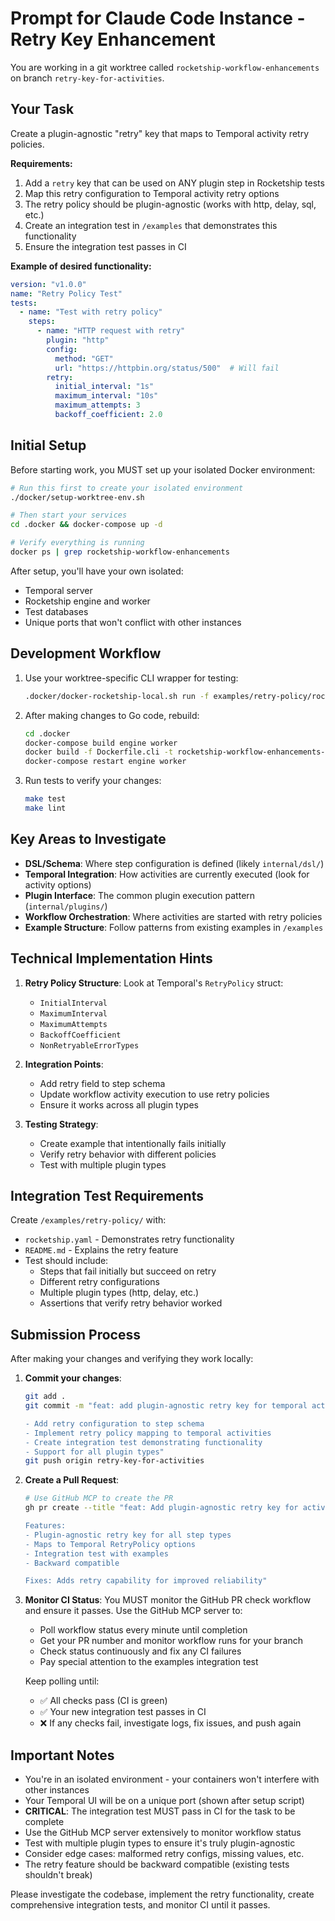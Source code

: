 # Prompt for Claude Code Instance - Retry Key Enhancement

You are working in a git worktree called `rocketship-workflow-enhancements` on branch `retry-key-for-activities`. 

## Your Task
Create a plugin-agnostic "retry" key that maps to Temporal activity retry policies.

**Requirements:**
1. Add a `retry` key that can be used on ANY plugin step in Rocketship tests
2. Map this retry configuration to Temporal activity retry options
3. The retry policy should be plugin-agnostic (works with http, delay, sql, etc.)
4. Create an integration test in `/examples` that demonstrates this functionality
5. Ensure the integration test passes in CI

**Example of desired functionality:**
```yaml
version: "v1.0.0"
name: "Retry Policy Test"
tests:
  - name: "Test with retry policy"
    steps:
      - name: "HTTP request with retry"
        plugin: "http"
        config:
          method: "GET"
          url: "https://httpbin.org/status/500"  # Will fail
        retry:
          initial_interval: "1s"
          maximum_interval: "10s"
          maximum_attempts: 3
          backoff_coefficient: 2.0
```

## Initial Setup
Before starting work, you MUST set up your isolated Docker environment:

```bash
# Run this first to create your isolated environment
./docker/setup-worktree-env.sh

# Then start your services
cd .docker && docker-compose up -d

# Verify everything is running
docker ps | grep rocketship-workflow-enhancements
```

After setup, you'll have your own isolated:
- Temporal server
- Rocketship engine and worker
- Test databases
- Unique ports that won't conflict with other instances

## Development Workflow
1. Use your worktree-specific CLI wrapper for testing:
   ```bash
   .docker/docker-rocketship-local.sh run -f examples/retry-policy/rocketship.yaml
   ```

2. After making changes to Go code, rebuild:
   ```bash
   cd .docker
   docker-compose build engine worker
   docker build -f Dockerfile.cli -t rocketship-workflow-enhancements-cli:latest ..
   docker-compose restart engine worker
   ```

3. Run tests to verify your changes:
   ```bash
   make test
   make lint
   ```

## Key Areas to Investigate
- **DSL/Schema**: Where step configuration is defined (likely `internal/dsl/`)
- **Temporal Integration**: How activities are currently executed (look for activity options)
- **Plugin Interface**: The common plugin execution pattern (`internal/plugins/`)
- **Workflow Orchestration**: Where activities are started with retry policies
- **Example Structure**: Follow patterns from existing examples in `/examples`

## Technical Implementation Hints
1. **Retry Policy Structure**: Look at Temporal's `RetryPolicy` struct:
   - `InitialInterval`
   - `MaximumInterval` 
   - `MaximumAttempts`
   - `BackoffCoefficient`
   - `NonRetryableErrorTypes`

2. **Integration Points**: 
   - Add retry field to step schema
   - Update workflow activity execution to use retry policies
   - Ensure it works across all plugin types

3. **Testing Strategy**:
   - Create example that intentionally fails initially
   - Verify retry behavior with different policies
   - Test with multiple plugin types

## Integration Test Requirements
Create `/examples/retry-policy/` with:
- `rocketship.yaml` - Demonstrates retry functionality
- `README.md` - Explains the retry feature
- Test should include:
  - Steps that fail initially but succeed on retry
  - Different retry configurations
  - Multiple plugin types (http, delay, etc.)
  - Assertions that verify retry behavior worked

## Submission Process
After making your changes and verifying they work locally:

1. **Commit your changes**:
   ```bash
   git add .
   git commit -m "feat: add plugin-agnostic retry key for temporal activity retry policies

   - Add retry configuration to step schema
   - Implement retry policy mapping to temporal activities
   - Create integration test demonstrating functionality
   - Support for all plugin types"
   git push origin retry-key-for-activities
   ```

2. **Create a Pull Request**:
   ```bash
   # Use GitHub MCP to create the PR
   gh pr create --title "feat: Add plugin-agnostic retry key for activities" --body "Implements retry configuration for any plugin step that maps to Temporal activity retry policies.

   Features:
   - Plugin-agnostic retry key for all step types
   - Maps to Temporal RetryPolicy options
   - Integration test with examples
   - Backward compatible

   Fixes: Adds retry capability for improved reliability"
   ```

3. **Monitor CI Status**:
   You MUST monitor the GitHub PR check workflow and ensure it passes. Use the GitHub MCP server to:
   
   - Poll workflow status every minute until completion
   - Get your PR number and monitor workflow runs for your branch
   - Check status continuously and fix any CI failures
   - Pay special attention to the examples integration test

   Keep polling until:
   - ✅ All checks pass (CI is green)
   - ✅ Your new integration test passes in CI
   - ❌ If any checks fail, investigate logs, fix issues, and push again

## Important Notes
- You're in an isolated environment - your containers won't interfere with other instances
- Your Temporal UI will be on a unique port (shown after setup script)
- **CRITICAL**: The integration test MUST pass in CI for the task to be complete
- Use the GitHub MCP server extensively to monitor workflow status
- Test with multiple plugin types to ensure it's truly plugin-agnostic
- Consider edge cases: malformed retry configs, missing values, etc.
- The retry feature should be backward compatible (existing tests shouldn't break)

Please investigate the codebase, implement the retry functionality, create comprehensive integration tests, and monitor CI until it passes.